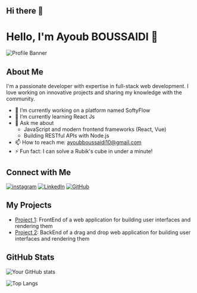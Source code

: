 ## Hi there 👋

# Hello, I'm Ayoub BOUSSAIDI 👋

![Profile Banner](https://your-banner-url.com)

## About Me

I'm a passionate developer with expertise in full-stack web development. I love working on innovative projects and sharing my knowledge with the community.

- 🔭 I’m currently working on a platform named SoftyFlow
- 🌱 I’m currently learning React Js 
- 💬 Ask me about
  - JavaScript and modern frontend frameworks (React, Vue)
  - Building RESTful APIs with Node.js
- 📫 How to reach me: ayoubboussaidi10@gmail.com
- ⚡ Fun fact: I can solve a Rubik's cube in under a minute!


## Connect with Me

[![instagram](https://img.shields.io/instagram/follow/boussaidi.ayoub?style=social)](https://instagram.com/boussaidi.ayoub)
[![LinkedIn](https://img.shields.io/badge/LinkedIn-Connect-blue?style=flat&logo=linkedin)](https://www.linkedin.com/in/ayoub-boussaidi-acc/)
[![GitHub](https://img.shields.io/github/followers/your-github-username?label=Follow&style=social)](https://github.com/AyoubBoussaidi)

## My Projects

- [Project 1](https://github.com/AyoubBoussaidi/Drag-Drop-FrontEnd): FrontEnd of a web application for building user interfaces and rendering them
- [Project 2](https://github.com/AyoubBoussaidi/Drag-Drop-BackEnd): BackEnd of a drag and drop web application for building user interfaces and rendering them


## GitHub Stats

![Your GitHub stats](https://github-readme-stats.vercel.app/api?username=AyoubBoussaidi&show_icons=true&hide_border=true&theme=radical)

![Top Langs](https://github-readme-stats.vercel.app/api/top-langs/?username=AyoubBoussaidi&layout=compact&hide_border=true&theme=radical)



